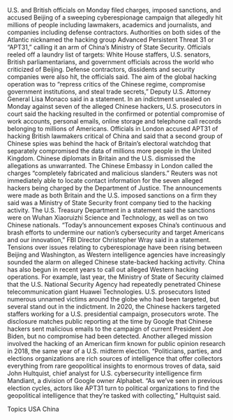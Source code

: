 U.S. and British officials on Monday filed charges, imposed sanctions, and accused Beijing of a sweeping cyberespionage campaign that allegedly hit millions of people including lawmakers, academics and journalists, and companies including defense contractors.
Authorities on both sides of the Atlantic nicknamed the hacking group Advanced Persistent Threat 31 or “APT31,” calling it an arm of China’s Ministry of State Security. Officials reeled off a laundry list of targets: White House staffers, U.S. senators, British parliamentarians, and government officials across the world who criticized of Beijing. Defense contractors, dissidents and security companies were also hit, the officials said.
The aim of the global hacking operation was to “repress critics of the Chinese regime, compromise government institutions, and steal trade secrets,” Deputy U.S. Attorney General Lisa Monaco said in a statement.
In an indictment unsealed on Monday against seven of the alleged Chinese hackers, U.S. prosecutors in court said the hacking resulted in the confirmed or potential compromise of work accounts, personal emails, online storage and telephone call records belonging to millions of Americans. Officials in London accused APT31 of hacking British lawmakers critical of China and said that a second group of Chinese spies was behind the hack of Britain’s electoral watchdog that separately compromised the data of millions more people in the United Kingdom.
Chinese diplomats in Britain and the U.S. dismissed the allegations as unwarranted. The Chinese Embassy in London called the charges “completely fabricated and malicious slanders.”
Reuters was not immediately able to locate contact information for the seven alleged hackers being charged by the Department of Justice.
The announcements were made as both Britain and the U.S. imposed sanctions on a firm they said was a Ministry of State Security front company tied to the hacking activity.
The U.S. Treasury Department in a statement said the sanctions were on Wuhan Xiaoruizhi Science and Technology, as well as on two Chinese nationals.
“Today’s announcement exposes China’s continuous and brash efforts to undermine our nation’s cybersecurity and target Americans and our innovation,” FBI Director Christopher Wray said in a statement.
Tensions over issues relating to cyberespionage have been rising between Beijing and Washington, as Western intelligence agencies have increasingly sounded the alarm on alleged Chinese state-backed hacking activity.
China has also begun in recent years to call out alleged Western hacking operations. For example, last year, the Ministry of State of Security claimed that the U.S. National Security Agency had repeatedly penetrated Chinese telecommunication giant Huawei Technologies.
U.S. prosecutors listed numerous unnamed victims around the globe who had been targeted, but several stand out in the indictment.
In 2020, the Chinese hackers targeted staffers working for a U.S. presidential campaign, prosecutors wrote. The disclosure matches public reporting at the time by Google that Chinese hackers sent malicious emails to the campaign of current President Joe Biden, but no compromise had been detected.
Another alleged mission involved the hacking of an American firm known for public opinion research in 2018, the same year of a U.S. midterm election.
“Politicians, parties, and elections organizations are rich sources of intelligence that offer collectors everything from rare geopolitical insights to enormous troves of data, said John Hultquist, chief analyst for U.S. cybersecurity intelligence firm Mandiant, a division of Google owner Alphabet.
“As we’ve seen in previous election cycles, actors like APT31 turn to political organizations to find the geopolitical intelligence that they’re tasked with collecting,” Hultquist said.

Topics
USA
China
